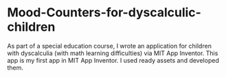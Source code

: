# Mood-Counters-for-dyscalculic-children
As part of a special education course, I wrote an application for children with dyscalculia (with math learning difficulties) via MIT App Inventor. This app is my first app in MIT App Inventor. I used ready assets and developed them.
